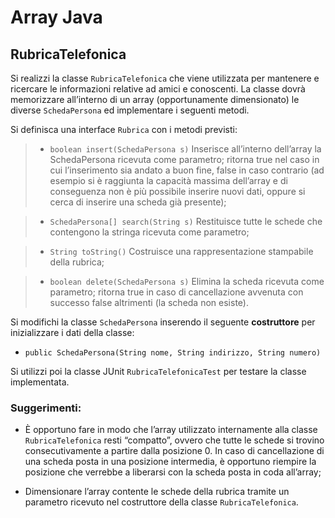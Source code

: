 # Array Java

## RubricaTelefonica

Si realizzi la classe `RubricaTelefonica` che viene utilizzata per mantenere e ricercare le informazioni relative ad amici e conoscenti. La classe dovrà memorizzare all’interno di un array (opportunamente dimensionato) le diverse `SchedaPersona` ed implementare i seguenti metodi.

Si definisca una interface `Rubrica` con i metodi previsti:

> - `boolean insert(SchedaPersona s)`
Inserisce all’interno dell’array la SchedaPersona ricevuta come parametro;
ritorna true nel caso in cui l’inserimento sia andato a buon fine, false in caso contrario (ad esempio si è raggiunta la capacità massima dell’array e di conseguenza non è più possibile inserire nuovi dati, oppure si cerca di inserire una scheda già presente);

> - `SchedaPersona[] search(String s)`
Restituisce tutte le schede che contengono la stringa ricevuta come parametro;

> - `String toString()`
Costruisce una rappresentazione stampabile della rubrica;

> - `boolean delete(SchedaPersona s)`
Elimina la scheda ricevuta come parametro; ritorna true in caso di cancellazione avvenuta con successo false altrimenti (la scheda non esiste).

Si modifichi la classe `SchedaPersona` inserendo il seguente **costruttore** per inizializzare i dati della classe:

- `public SchedaPersona(String nome, String indirizzo, String numero)`

Si utilizzi poi la classe JUnit `RubricaTelefonicaTest` per testare la classe implementata.

### Suggerimenti:

- È opportuno fare in modo che l’array utilizzato internamente alla classe `RubricaTelefonica` resti “compatto”, ovvero che tutte le schede si trovino consecutivamente a partire dalla posizione 0.
In caso di cancellazione di una scheda posta in una posizione intermedia, è opportuno riempire la posizione che verrebbe a liberarsi con la scheda posta in coda all’array;

- Dimensionare l’array contente le schede della rubrica tramite un
parametro ricevuto nel costruttore della classe `RubricaTelefonica`.
